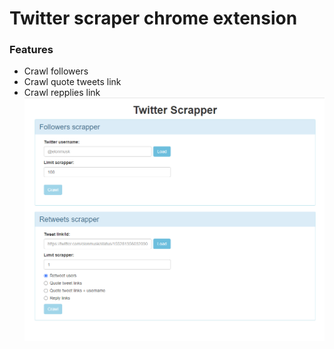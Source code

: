 # Twitter scraper chrome extension
### Features
* Crawl followers
* Crawl quote tweets link
* Crawl repplies link
![Screenshot extension](https://github.com/huutuan99bg/twitter-scraper/blob/main/screenshot.png?raw=true)
